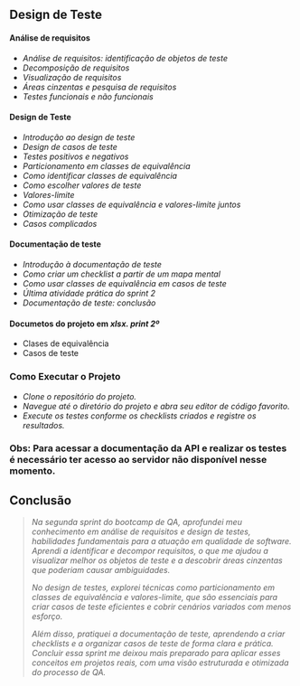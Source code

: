 
 ## Design de Teste

#### Análise de requisitos 
- *Análise de requisitos: identificação de objetos de teste*
- *Decomposição de requisitos*
- *Visualização de requisitos*
- *Áreas cinzentas e pesquisa de requisitos*
- *Testes funcionais e não funcionais*

#### Design de Teste
- *Introdução ao design de teste*
- *Design de casos de teste*
- *Testes positivos e negativos*
- *Particionamento em classes de equivalência*
- *Como identificar classes de equivalência*
- *Como escolher valores de teste*
- *Valores-limite*
- *Como usar classes de equivalência e valores-limite juntos*
- *Otimização de teste*
- *Casos complicados*

#### Documentação de teste
- *Introdução à documentação de teste*
- *Como criar um checklist a partir de um mapa mental*
- *Como usar classes de equivalência em casos de teste*
- *Última atividade prática do sprint 2*
- *Documentação de teste: conclusão*

#### Documetos do projeto em *xlsx. print 2º*

- Clases de equivalência
- Casos de teste

### Como Executar o Projeto

- *Clone o repositório do projeto.*
- *Navegue até o diretório do projeto e abra seu editor de código favorito.*
- *Execute os testes conforme os checklists criados e registre os resultados.*

### Obs: Para acessar a documentação da API e realizar os testes é necessário ter acesso ao servidor não disponível nesse momento.

## Conclusão

>*Na segunda sprint do bootcamp de QA, aprofundei meu conhecimento em análise de requisitos e design de testes, habilidades fundamentais para a atuação em qualidade de software. Aprendi a identificar e decompor requisitos, o que me ajudou a visualizar melhor os objetos de teste e a descobrir áreas cinzentas que poderiam causar ambiguidades.*
>
>*No design de testes, explorei técnicas como particionamento em classes de equivalência e valores-limite, que são essenciais para criar casos de teste eficientes e cobrir cenários variados com menos esforço.*
>
>*Além disso, pratiquei a documentação de teste, aprendendo a criar checklists e a organizar casos de teste de forma clara e prática. Concluir essa sprint me deixou mais preparado para aplicar esses conceitos em projetos reais, com uma visão estruturada e otimizada do processo de QA.*
